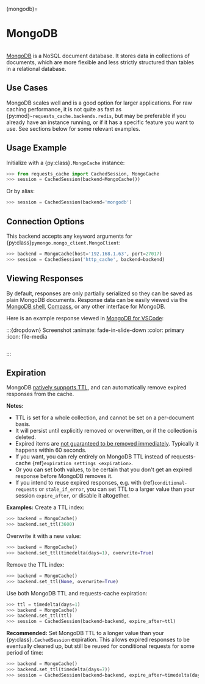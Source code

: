 (mongodb)=
# MongoDB
```{image} ../../_static/mongodb.png
```

[MongoDB](https://www.mongodb.com) is a NoSQL document database. It stores data in collections
of documents, which are more flexible and less strictly structured than tables in a relational
database.

## Use Cases
MongoDB scales well and is a good option for larger applications. For raw caching performance, it is
not quite as fast as {py:mod}`~requests_cache.backends.redis`, but may be preferable if you already
have an instance running, or if it has a specific feature you want to use. See sections below for
some relevant examples.

## Usage Example
Initialize with a {py:class}`.MongoCache` instance:
```python
>>> from requests_cache import CachedSession, MongoCache
>>> session = CachedSession(backend=MongoCache())
```

Or by alias:
```python
>>> session = CachedSession(backend='mongodb')
```

## Connection Options
This backend accepts any keyword arguments for {py:class}`pymongo.mongo_client.MongoClient`:
```python
>>> backend = MongoCache(host='192.168.1.63', port=27017)
>>> session = CachedSession('http_cache', backend=backend)
```

## Viewing Responses
By default, responses are only partially serialized so they can be saved as plain MongoDB documents.
Response data can be easily viewed via the
[MongoDB shell](https://www.mongodb.com/docs/mongodb-shell/#mongodb-binary-bin.mongosh),
[Compass](https://www.mongodb.com/products/compass), or any other interface for MongoDB.

Here is an example response viewed in
[MongoDB for VSCode](https://code.visualstudio.com/docs/azure/mongodb):

:::{dropdown} Screenshot
:animate: fade-in-slide-down
:color: primary
:icon: file-media
```{image} ../../_static/mongodb_vscode.png
```
:::

## Expiration
MongoDB [natively supports TTL](https://www.mongodb.com/docs/v4.0/core/index-ttl), and can
automatically remove expired responses from the cache.

**Notes:**
- TTL is set for a whole collection, and cannot be set on a per-document basis.
- It will persist until explicitly removed or overwritten, or if the collection is deleted.
- Expired items are
  [not guaranteed to be removed immediately](https://www.mongodb.com/docs/v4.0/core/index-ttl/#timing-of-the-delete-operation).
  Typically it happens within 60 seconds.
- If you want, you can rely entirely on MongoDB TTL instead of requests-cache
  {ref}`expiration settings <expiration>`.
- Or you can set both values, to be certain that you don't get an expired response before MongoDB
  removes it.
- If you intend to reuse expired responses, e.g. with {ref}`conditional-requests` or `stale_if_error`,
  you can set TTL to a larger value than your session `expire_after`, or disable it altogether.

**Examples:**
Create a TTL index:
```python
>>> backend = MongoCache()
>>> backend.set_ttl(3600)
```

Overwrite it with a new value:
```python
>>> backend = MongoCache()
>>> backend.set_ttl(timedelta(days=1), overwrite=True)
```

Remove the TTL index:
```python
>>> backend = MongoCache()
>>> backend.set_ttl(None, overwrite=True)
```

Use both MongoDB TTL and requests-cache expiration:
```python
>>> ttl = timedelta(days=1)
>>> backend = MongoCache()
>>> backend.set_ttl(ttl)
>>> session = CachedSession(backend=backend, expire_after=ttl)
```

**Recommended:** Set MongoDB TTL to a longer value than your {py:class}`.CachedSession` expiration.
This allows expired responses to be eventually cleaned up, but still be reused for conditional
requests for some period of time:
```python
>>> backend = MongoCache()
>>> backend.set_ttl(timedelta(days=7))
>>> session = CachedSession(backend=backend, expire_after=timedelta(days=1))
```
